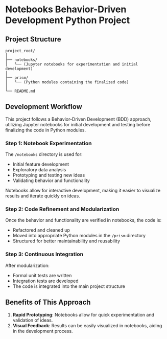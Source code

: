 # Notebooks Behavior-Driven Development Python Project

## Project Structure

```
project_root/
│
├── notebooks/
│   └── (Jupyter notebooks for experimentation and initial development)
│
├── prism/
│   └── (Python modules containing the finalized code)
│
└── README.md
```

## Development Workflow

This project follows a Behavior-Driven Development (BDD) approach, utilizing Jupyter notebooks for initial development and testing before finalizing the code in Python modules.

### Step 1: Notebook Experimentation

The `/notebooks` directory is used for:

- Initial feature development
- Exploratory data analysis
- Prototyping and testing new ideas
- Validating behavior and functionality

Notebooks allow for interactive development, making it easier to visualize results and iterate quickly on ideas.

### Step 2: Code Refinement and Modularization

Once the behavior and functionality are verified in notebooks, the code is:

- Refactored and cleaned up
- Moved into appropriate Python modules in the `/prism` directory
- Structured for better maintainability and reusability

### Step 3: Continuous Integration

After modularization:

- Formal unit tests are written
- Integration tests are developed
- The code is integrated into the main project structure

## Benefits of This Approach

1. **Rapid Prototyping**: Notebooks allow for quick experimentation and validation of ideas.
2. **Visual Feedback**: Results can be easily visualized in notebooks, aiding in the development process.
